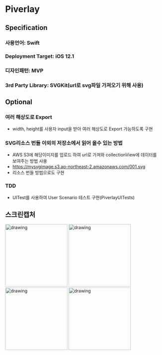 # Piverlay

## Specification

### 사용언어: Swift
### Deployment Target: iOS 12.1
### 디자인패턴: MVP
### 3rd Party Library: SVGKit(url로 svg파일 가져오기 위해 사용)
 
## Optional

### 여러 해상도로 Export
- width, height를 사용자 input을 받아 여러 해상도로 Export 가능하도록 구현

### SVG리소스 번들 이외의 저장소에서 읽어 올수 있는 방법
- AWS S3에 해당이미지를 업로드 하여 url로 가져와 collectionView에 데이터를 보여주는 방법 사용
- https://mysvgimage.s3.ap-northeast-2.amazonaws.com/001.svg
- 리소스 번들 방법으로도 구현

### TDD
- UITest를 사용하여 User Scenario 테스트 구현(PiverlayUITests)

## 스크린캡처
 
 <img src="https://screenshotwc.s3.ap-northeast-2.amazonaws.com/IMG_2392.PNG" alt="drawing" width="200"/> 
 <img src="https://screenshotwc.s3.ap-northeast-2.amazonaws.com/IMG_2387.PNG" alt="drawing" width="200"/> 
    <img src="https://screenshotwc.s3.ap-northeast-2.amazonaws.com/IMG_2388.PNG" alt="drawing" width="200"/> 
    <img src="https://screenshotwc.s3.ap-northeast-2.amazonaws.com/IMG_2389.PNG" alt="drawing" width="200"/> 
    

